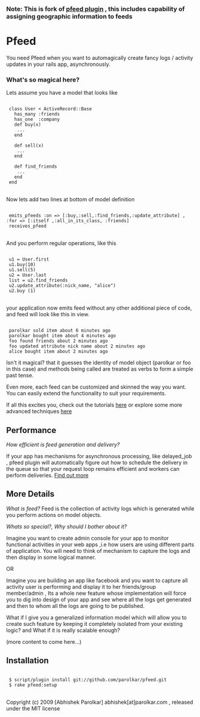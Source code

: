 ### Note: This is fork of [pfeed plugin](http://github.com/parolkar/pfeed "parolkar's pfeed") , this includes capability of assigning geographic information to feeds 

Pfeed
======

You need Pfeed when you want to automagically create fancy logs / activity updates in your rails app, asynchronously. 


### What's so magical here?
Lets assume you have a model that looks like

<pre>
<code>
 class User < ActiveRecord::Base
   has_many :friends
   has_one  :company
   def buy(x)
    ...
   end

   def sell(x)
    ...
   end
  
   def find_friends
    ...
   end  
 end
</code>
</pre>

Now lets add two lines at bottom of model definition 

<pre>
<code>
 emits_pfeeds :on => [:buy,:sell,:find_friends,:update_attribute] , :for => [:itself ,:all_in_its_class, :friends]
 receives_pfeed
</code>
</pre>

And you perform regular operations, like this

<pre>
<code>
 u1 = User.first
 u1.buy(10)
 u1.sell(5)
 u2 = User.last
 list = u2.find_friends
 u2.update_attribute(:nick_name, "alice")
 u2.buy (1)
</code>
</pre>
your application now emits feed without any other additional piece of code, and feed will look like this in view. 
<pre><code>
 parolkar sold item about 6 minutes ago
 parolkar bought item about 4 minutes ago
 foo found friends about 2 minutes ago
 foo updated attribute nick name about 2 minutes ago
 alice bought item about 2 minutes ago
</code></pre>

Isn't it magical? that it guesses the identity of model object (parolkar or foo in this case) and methods being called are treated as verbs to form a simple past tense.  

Even more, each feed can be customized and skinned the way you want. You can easily extend the functionality to suit your requirements.  

If all this excites you, check out the tutorials [here](http://wiki.github.com/parolkar/pfeed "pfeed's Wiki") or explore some more advanced techniques [here](http://wiki.github.com/parolkar/pfeed/customizing-the-pfeed-item "pfeed customisation techniques")            


## Performance

*How efficient is feed generation and delivery?* 

  If your app has mechanisms for asynchronous processing, like delayed_job , pfeed plugin will automatically figure out  how to schedule the delivery in the queue so that your request loop remains efficient and workers can perform deliveries. [Find out more](http://wiki.github.com/parolkar/pfeed/pfeed-delivery-as-background-job "pfeed delivery as background job")  

## More Details

*What is feed?*
Feed is the collection of activity logs which is generated while you perform actions on model objects.

*Whats so special?, Why should I bother about it?*  

Imagine you want to create admin console for your app to monitor functional activities in your web apps ,i.e how users are using different parts of application. You will need to think of mechanism to capture the logs and then display in some logical manner.  

OR  

Imagine you are building an app like facebook and you want to capture all activity user is performing and display it to her friends/group member/admin , Its a whole new feature whose implementation will force you to dig into design of your app and see where all the logs get generated and then to whom all the logs are going to be published.  

What if I give you a generalized information model which will allow you to create such feature by keeping it completely isolated from your existing logic? and What if it is really scalable enough?  

(more content to come here...)  


## Installation

<pre>
<code>	
 $ script/plugin install git://github.com/parolkar/pfeed.git
 $ rake pfeed:setup 
</code>
</pre> 



Copyright (c) 2009 [Abhishek Parolkar] abhishek[at]parolkar.com , released under the MIT license
